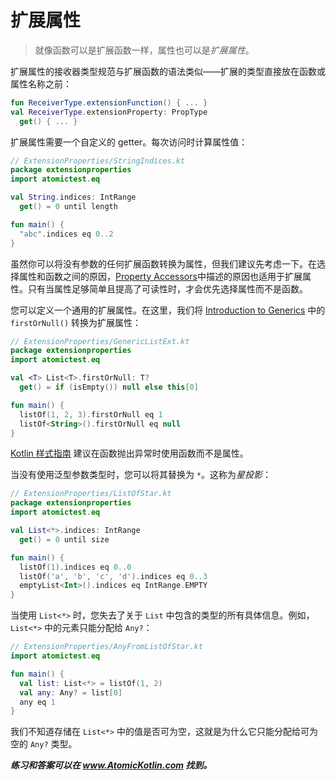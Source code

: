# 扩展属性

> 就像函数可以是扩展函数一样，属性也可以是*扩展属性*。

扩展属性的接收器类型规范与扩展函数的语法类似——扩展的类型直接放在函数或属性名称之前：

```kotlin
fun ReceiverType.extensionFunction() { ... }
val ReceiverType.extensionProperty: PropType
  get() { ... }
```

扩展属性需要一个自定义的 getter。每次访问时计算属性值：

```kotlin
// ExtensionProperties/StringIndices.kt
package extensionproperties
import atomictest.eq

val String.indices: IntRange
  get() = 0 until length

fun main() {
  "abc".indices eq 0..2
}
```

虽然你可以将没有参数的任何扩展函数转换为属性，但我们建议先考虑一下。在选择属性和函数之间的原因，[Property Accessors](se02-ch13.md)中描述的原因也适用于扩展属性。只有当属性足够简单且提高了可读性时，才会优先选择属性而不是函数。

您可以定义一个通用的扩展属性。在这里，我们将 [Introduction to Generics](se03-ch12.md) 中的 `firstOrNull()` 转换为扩展属性：

```kotlin
// ExtensionProperties/GenericListExt.kt
package extensionproperties
import atomictest.eq

val <T> List<T>.firstOrNull: T?
  get() = if (isEmpty()) null else this[0]

fun main() {
  listOf(1, 2, 3).firstOrNull eq 1
  listOf<String>().firstOrNull eq null
}
```

[Kotlin 样式指南](https://kotlinlang.org/docs/reference/coding-conventions.html) 建议在函数抛出异常时使用函数而不是属性。

当没有使用泛型参数类型时，您可以将其替换为 `*`。这称为*星投影*：

```kotlin
// ExtensionProperties/ListOfStar.kt
package extensionproperties
import atomictest.eq

val List<*>.indices: IntRange
  get() = 0 until size

fun main() {
  listOf(1).indices eq 0..0
  listOf('a', 'b', 'c', 'd').indices eq 0..3
  emptyList<Int>().indices eq IntRange.EMPTY
}
```

当使用 `List<*>` 时，您失去了关于 `List` 中包含的类型的所有具体信息。例如，`List<*>` 中的元素只能分配给 `Any?`：

```kotlin
// ExtensionProperties/AnyFromListOfStar.kt
import atomictest.eq

fun main() {
  val list: List<*> = listOf(1, 2)
  val any: Any? = list[0]
  any eq 1
}
```

我们不知道存储在 `List<*>` 中的值是否可为空，这就是为什么它只能分配给可为空的 `Any?` 类型。

***练习和答案可以在 www.AtomicKotlin.com 找到。***